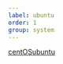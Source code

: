 ```yaml
---
label: ubuntu
order: 1
group: system
---
```



<div class="tab-wrapper"><a href="/doc_to/en/test-tab/centOS.md" >centOS</a><a href="/doc_to/en/test-tab/ubuntu.md" class='active'>ubuntu</a></div>
